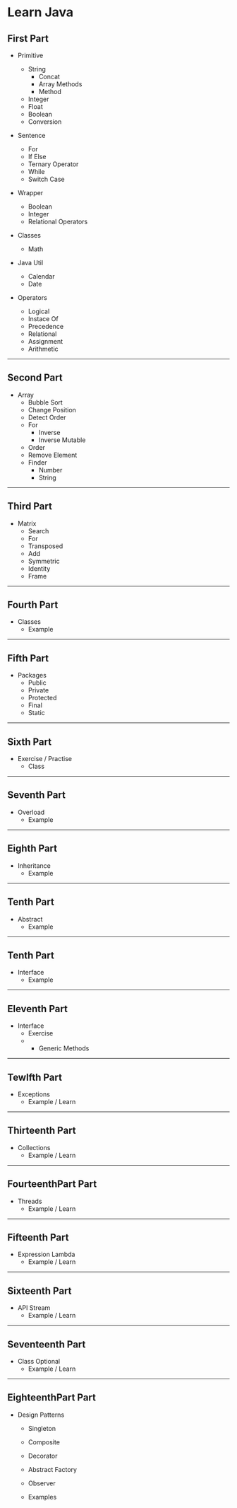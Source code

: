 # Learn Java

## First Part

* Primitive
    * String
        * Concat
        * Array Methods
        * Method
    * Integer
    * Float
    * Boolean
    * Conversion
    
* Sentence
    * For
    * If Else
    * Ternary Operator
    * While
    * Switch Case
    
* Wrapper
    * Boolean
    * Integer
    * Relational Operators
    
* Classes
    * Math
    
* Java Util
    * Calendar
    * Date
    
* Operators
    * Logical
    * Instace Of
    * Precedence
    * Relational
    * Assignment
    * Arithmetic
    
___

## Second Part

* Array
    * Bubble Sort
    * Change Position
    * Detect Order
    * For
        * Inverse
        * Inverse Mutable
    * Order
    * Remove Element
    * Finder
        * Number
        * String

___

## Third Part

* Matrix
    * Search
    * For
    * Transposed
    * Add
    * Symmetric
    * Identity
    * Frame

___

## Fourth Part

* Classes
    * Example

___

## Fifth Part

* Packages
    * Public
    * Private
    * Protected
    * Final
    * Static

___

## Sixth Part

* Exercise / Practise
    * Class

___

## Seventh Part

* Overload
    * Example

___

## Eighth Part

* Inheritance
    * Example

___

## Tenth Part

* Abstract
    * Example

___

## Tenth Part

* Interface
    * Example

___

## Eleventh Part

* Interface
    * Exercise
    * + Generic Methods 

___

## Tewlfth Part

* Exceptions
    * Example / Learn

___

## Thirteenth Part

* Collections
    * Example / Learn

___

## FourteenthPart Part

* Threads
    * Example / Learn
  
___

## Fifteenth Part

* Expression Lambda
    * Example / Learn

___

## Sixteenth Part

* API Stream
    * Example / Learn

___

## Seventeenth Part

* Class Optional
    * Example / Learn

___

## EighteenthPart Part

* Design Patterns
    * Singleton
    * Composite
    * Decorator
    * Abstract Factory
    * Observer

    * Examples
    